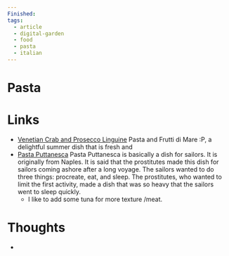 ```yaml
---
Finished: 
tags:
  - article
  - digital-garden
  - food
  - pasta
  - italian
---
```



# Pasta


# Links
- [Venetian Crab and Prosecco Linguine](https://www.youtube.com/watch?v=rA_vDRdOWsA&ab_channel=ITV) Pasta and Frutti di Mare :P, a delightful summer dish that is fresh and 
- [Pasta Puttanesca](https://youtu.be/uwV9cq9DRTY?si=TU8HqaHvtsxxcVCS) Pasta Puttanesca is basically a dish for sailors. It is originally from Naples. It is said that the prostitutes made this dish for sailors coming ashore after a long voyage. The sailors wanted to do three things: procreate, eat, and sleep. The prostitutes, who wanted to limit the first activity, made a dish that was so heavy that the sailors went to sleep quickly. 
	- I like to add some tuna for more texture /meat.  


# Thoughts 
- 


